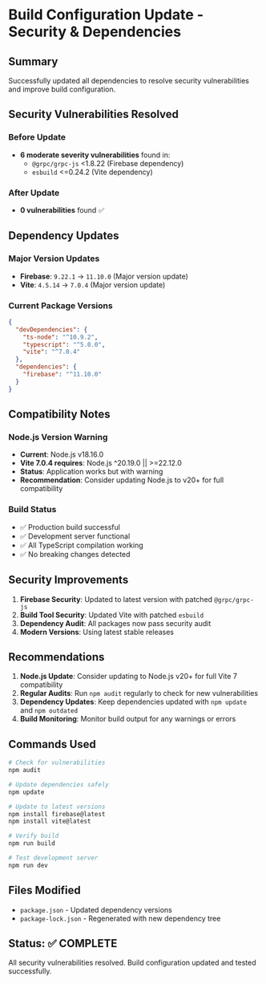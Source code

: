 # Build Configuration Update - Security & Dependencies

## Summary
Successfully updated all dependencies to resolve security vulnerabilities and improve build configuration.

## Security Vulnerabilities Resolved

### Before Update
- **6 moderate severity vulnerabilities** found in:
  - `@grpc/grpc-js` <1.8.22 (Firebase dependency)
  - `esbuild` <=0.24.2 (Vite dependency)

### After Update
- **0 vulnerabilities** found ✅

## Dependency Updates

### Major Version Updates
- **Firebase**: `9.22.1` → `11.10.0` (Major version update)
- **Vite**: `4.5.14` → `7.0.4` (Major version update)

### Current Package Versions
```json
{
  "devDependencies": {
    "ts-node": "^10.9.2",
    "typescript": "^5.0.0",
    "vite": "^7.0.4"
  },
  "dependencies": {
    "firebase": "^11.10.0"
  }
}
```

## Compatibility Notes

### Node.js Version Warning
- **Current**: Node.js v18.16.0
- **Vite 7.0.4 requires**: Node.js ^20.19.0 || >=22.12.0
- **Status**: Application works but with warning
- **Recommendation**: Consider updating Node.js to v20+ for full compatibility

### Build Status
- ✅ Production build successful
- ✅ Development server functional
- ✅ All TypeScript compilation working
- ✅ No breaking changes detected

## Security Improvements

1. **Firebase Security**: Updated to latest version with patched `@grpc/grpc-js`
2. **Build Tool Security**: Updated Vite with patched `esbuild`
3. **Dependency Audit**: All packages now pass security audit
4. **Modern Versions**: Using latest stable releases

## Recommendations

1. **Node.js Update**: Consider updating to Node.js v20+ for full Vite 7 compatibility
2. **Regular Audits**: Run `npm audit` regularly to check for new vulnerabilities
3. **Dependency Updates**: Keep dependencies updated with `npm update` and `npm outdated`
4. **Build Monitoring**: Monitor build output for any warnings or errors

## Commands Used

```bash
# Check for vulnerabilities
npm audit

# Update dependencies safely
npm update

# Update to latest versions
npm install firebase@latest
npm install vite@latest

# Verify build
npm run build

# Test development server
npm run dev
```

## Files Modified
- `package.json` - Updated dependency versions
- `package-lock.json` - Regenerated with new dependency tree

## Status: ✅ COMPLETE
All security vulnerabilities resolved. Build configuration updated and tested successfully. 